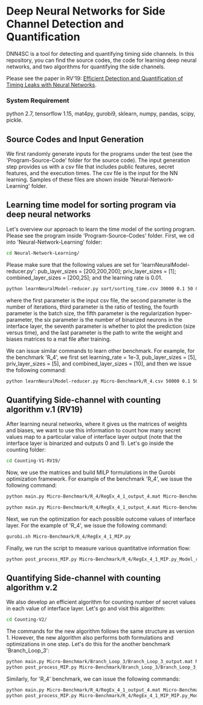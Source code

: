 # Deep Neural Networks for Side Channel Detection and Quantification

DNN4SC is a tool for detecting and quantifying timing side channels. In this repository, you can find the source codes, the code for learning
deep neural networks, and two algorithms for quantifying the side
channels.

Please see the paper in RV'19: [Efficient Detection and Quantification of Timing Leaks with Neural Networks](https://arxiv.org/abs/1907.10159).

### System Requirement
python 2.7, tensorflow 1.15, mat4py, gurobi9, sklearn, numpy, pandas, scipy, pickle.

## Source Codes and Input Generation
We first randomly generate inputs for the programs under the test
(see the 'Program-Source-Code' folder for the source code).
The input generation
step provides us with a csv file that includes public features,
secret features, and the execution times.
The csv file is the input for the NN learning. Samples
of these files are shown inside 'Neural-Network-Learning' folder.

## Learning time model for sorting program via deep neural networks
Let's overview our approach to learn the time model of the sorting
program. Please see the program inside 'Program-Source-Codes' folder.
First, we cd into 'Neural-Network-Learning' folder:

```bash
cd Neural-Network-Learning/
```

Please make sure that the following values are set for 'learnNeuralModel-reducer.py': pub_layer_sizes = [200,200,200]; priv_layer_sizes = [1]; combined_layer_sizes = [200,25]; and the learning rate is 0.01.

```bash
python learnNeuralModel-reducer.py sort/sorting_time.csv 30000 0.1 50 0.0001 0 0 sort/sorting
```

where the first parameter is the input csv file, the second parameter is the number of iterations, third parameter is the ratio of testing, the fourth parameter is the batch size, the fifth parameter is the regularization hyper-parameter, the six parameter is the number of binarized neurons in the interface layer, the seventh parameter is whether to plot the prediction (size versus time), and the last parameter is the path to write the weight and biases
matrices to a mat file after training.

We can issue similar commands to learn other benchmark. For example, for the benchmark 'R\_4', we first set learning_rate = 1e-3, pub_layer_sizes = [5], priv_layer_sizes = [5], and combined_layer_sizes = [10], and then
we issue the following command:

```bash
python learnNeuralModel-reducer.py Micro-Benchmark/R_4.csv 50000 0.1 50 0.00001 2 0 Micro-Benchmark/RegEx_4_1
```

## Quantifying Side-channel with counting algorithm v.1 (RV19)
After learning neural networks, where it gives us the matrices
of weights and biases, we want to use this information to count
how many secret values map to a particular value of interface layer output
(note that the interface layer is binarized and outputs 0 and 1).
Let's go inside the counting folder:

```bash
cd Counting-V1-RV19/
```

Now, we use the matrices and build MILP formulations in
the Gurobi optimization framework. For example of the benchmark 'R\_4',
we issue the following command:

```bash
python main.py Micro-Benchmark/R_4/RegEx_4_1_output_4.mat Micro-Benchmark/R_4/RegEx_4_1_MIP.py 2
```

```bash
python main.py Micro-Benchmark/R_4/RegEx_4_1_output_4.mat Micro-Benchmark/R_4/RegEx_4_1_MIP.py 2
```
Next, we run the optimization for each possible outcome
values of interface layer. For the example of 'R\_4', we issue the following
command:

```bash
gurobi.sh Micro-Benchmark/R_4/RegEx_4_1_MIP.py
```

Finally, we run the script to measure various quantitative information flow:

```bash
python post_process_MIP.py Micro-Benchmark/R_4/RegEx_4_1_MIP.py_Model_res.txt
```

## Quantifying Side-channel with counting algorithm v.2
We also develop an efficient algorithm for counting number of secret
values in each value of interface layer. Let's go and visit this
algorithm:

```bash
cd Counting-V2/
```

The commands for the new algorithm follows the same structure as
version 1. However, the new algorithm also performs both formulations
and optimizations in one step. Let's do this for the another benchmark 'Branch\_Loop\_3':

```bash
python main.py Micro-Benchmark/Branch_Loop_3/Branch_Loop_3_output.mat Micro-Benchmark/Branch_Loop_3/Branch_Loop_3_MIP_obj.py 6
python post_process_MIP.py Micro-Benchmark/Branch_Loop_3/Branch_Loop_3_MIP_obj_MIP.py_Model_res.txt
```

Similarly, for 'R\_4' benchmark, we can issue the following commands:

```bash
python main.py Micro-Benchmark/R_4/RegEx_4_1_output_4.mat Micro-Benchmark/R_4/RegEx_4_1_MIP.py 2
python post_process_MIP.py Micro-Benchmark/R_4/RegEx_4_1_MIP_MIP.py_Model_res.txt
```
